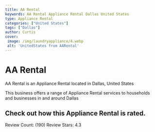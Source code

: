 ```yaml
---
title: AA Rental
keywords: AA Rental Appliance Rental Dallas United States 
type: Appliance Rental 
categories: ["United States"]
tags: ["Dallas"]
author: Curtis
cover:
 image: /img/laundryappliance/4.webp
 alt: 'UnitedStates from AARental'
---
```


# AA Rental
AA Rental is an Appliance Rental located in Dallas, United States

This business offers a range of Appliance Rental services to households and businesses in and around Dallas

## Check out how this Appliance Rental is rated.
Review Count: (190)
Review Stars: 4.3
